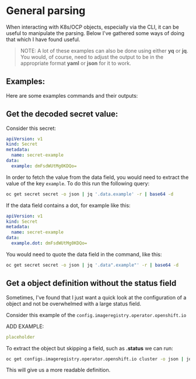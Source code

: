 # General parsing
When interacting with K8s/OCP objects, especially via the CLI, it can be useful to manipulate the parsing. Below I've gathered some ways of doing that which I have found useful.

> NOTE: A lot of these examples can also be done using either **yq** or **jq**. You would, of course, need to adjust the output to be in the appropriate format **yaml** or **json** for it to work.

## Examples:
Here are some examples commands and their outputs:

## Get the decoded secret value:
Consider this secret:
```yaml
apiVersion: v1
kind: Secret
metadata:
  name: secret-example
data:
  example: dmFsdWUtMg0KDQo=
```
In order to fetch the value from the data field, you would need to extract the value of the key `example`. To do this run the following query:

```sh
oc get secret secret -o json | jq '.data.example' -r | base64 -d
```
If the data field contains a dot, for example like this:
```yaml
apiVersion: v1
kind: Secret
metadata:
  name: secret-example
data:
  example.dot: dmFsdWUtMg0KDQo=
```
You would need to quote the data field in the command, like this:
```sh
oc get secret secret -o json | jq '.data".example"' -r | base64 -d
```

## Get a object definition without the status field
Sometimes, I've found that I just want a quick look at the configuration of a object and not be overwhelmed with a large status field.

Consider this example of the `config.imageregistry.operator.openshift.io` 

ADD EXAMPLE:
```yaml
placeholder
```

To extract the object but skipping a field, such as **.status** we can run:
```sh
oc get configs.imageregistry.operator.openshift.io cluster -o json | jq 'del(.status)'
```
This will give us a more readable definition.